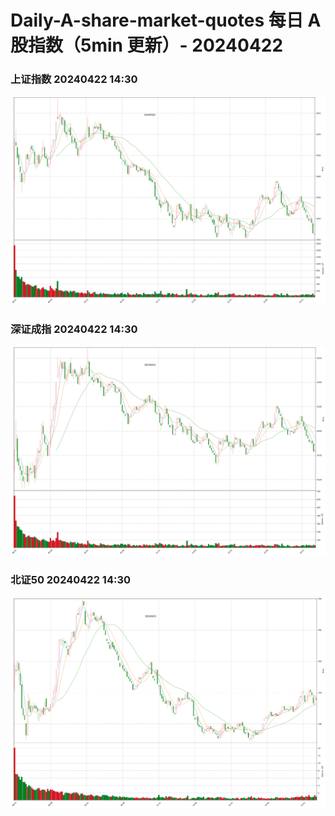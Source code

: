 
# Daily-A-share-market-quotes 每日 A 股指数（5min 更新）- 20240422

### 上证指数 20240422 14:30
![](./fig/2024/4/20240422-sh000001.png)

### 深证成指 20240422 14:30
![](./fig/2024/4/20240422-sz399001.png)

### 北证50 20240422 14:30
![](./fig/2024/4/20240422-bj899050.png)
